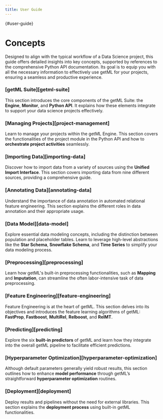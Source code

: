 ```yaml
---
title: User Guide
---
```


[](){#user-guide}
# Concepts

Designed to align with the typical workflow of a Data Science project, this guide offers detailed insights into key concepts, 
supported by references to the comprehensive Python API documentation. Its goal is to equip 
you with all the necessary information to effectively use getML for your projects, ensuring 
a seamless and productive experience.


### [getML Suite][getml-suite]

This section introduces the core components of the getML Suite: the **Engine**, **Monitor**, 
and **Python API**. It explains how these elements integrate to support your data science 
projects effectively.

### [Managing Projects][project-management]

Learn to manage your projects within the getML Engine. This section covers the 
functionalities of the project module in the Python API and how to **orchestrate project 
activities** seamlessly.


### [Importing Data][importing-data]

Discover how to import data from a variety of sources using the **Unified Import Interface**. 
This section covers importing data from nine different sources, providing a comprehensive guide.

### [Annotating Data][annotating-data]

Understand the importance of data annotation in automated relational feature engineering. 
This section explains the different roles in data annotation and their appropriate usage.

### [Data Model][data-model]

Explore essential data modeling concepts, including the distinction between population and 
placeholder tables. Learn to leverage high-level abstractions like the **Star Schema**, 
**Snowflake Schema**, and **Time Series** to simplify your data modeling process.

### [Preprocessing][preprocessing]

Learn how getML's built-in preprocessing functionalities, such as **Mapping** and **Imputation**, 
can streamline the often labor-intensive task of data preprocessing.

### [Feature Engineering][feature-engineering]

Feature Engineering is at the heart of getML. This section delves into its objectives
and introduces the feature learning algorithms of getML: **FastProp**, **Fastboost**, 
**MultiRel**, **Relboost**, and **RelMT**.

### [Predicting][predicting]

Explore the six **built-in predictors** of getML and learn how they integrate into the 
overall getML pipeline to facilitate efficient predictions.

### [Hyperparameter Optimization][hyperparameter-optimization]

Although default parameters generally yield robust results, this section outlines how to 
enhance **model performance** through getML’s straightforward **hyperparameter optimization** 
routines.

### [Deployment][deployment]

Deploy results and pipelines without the need for external libraries. 
This section explains the **deployment process** using built-in getML functionalities.
